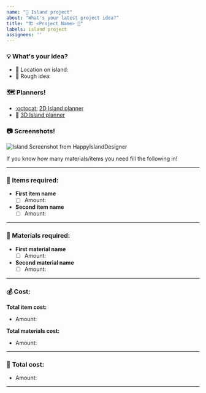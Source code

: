```yaml
---
name: "🌴 Island project"
about: "What's your latest project idea?"
title: "🏗️ <Project Name> 🧰"
labels: island project
assignees: ''
---
```

### 💡 What's your idea?
- 🧭 Location on island:
- 📑 Rough idea:

### 🗺️ Planners!
- [:octocat:](https://github.com/eugeneration/HappyIslandDesigner) [2D Island planner](https://eugeneration.github.io/HappyIslandDesigner/) 
- 📕 [3D Island planner](https://bobacupcake.itch.io/island-planner)

### 📷 Screenshots!
![Island Screenshot from HappyIslandDesigner](https://i.redd.it/p8wwwptcghl41.png)

If you know how many materials/items you need fill the following in! 

---

### 🎒 Items required:

- **First item name**
  * [ ] Amount: 

- **Second item name**
  * [ ] Amount: 

---

### 🧱 Materials required:

- **First material name**
    * [ ] Amount: 

 - **Second material name**
    * [ ] Amount: 

---

### 💰 Cost:

**Total item cost:**
- Amount: 

**Total materials cost:** 
- Amount: 

---

### 🧾 **Total cost:**
- Amount:  

---